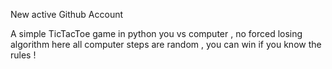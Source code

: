 New active Github Account

A simple TicTacToe game in python you vs computer , no forced losing algorithm here all computer steps are random , you can win if you know the rules !

